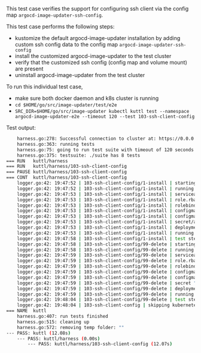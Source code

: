 This test case verifies the support for configuring ssh client via the config map `argocd-image-updater-ssh-config`.

This test case performs the following steps:
* kustomize the default argocd-image-updater installation by adding custom ssh config data to the config map `argocd-image-updater-ssh-config`
* install the customized argocd-image-updater to the test cluster
* verify that the customized ssh config (config map and volume mount) are present 
* uninstall argocd-image-updater from the test cluster

To run this individual test case,

* make sure both docker daemon and k8s cluster is running
* `cd $HOME/go/src/image-updater/test/e2e`
* `SRC_DIR=$HOME/go/src/image-updater kubectl kuttl test --namespace argocd-image-updater-e2e --timeout 120 --test 103-ssh-client-config`

Test output:
```bash
    harness.go:278: Successful connection to cluster at: https://0.0.0.0:58961
    harness.go:363: running tests
    harness.go:75: going to run test suite with timeout of 120 seconds for each step
    harness.go:375: testsuite: ./suite has 8 tests
=== RUN   kuttl/harness
=== RUN   kuttl/harness/103-ssh-client-config
=== PAUSE kuttl/harness/103-ssh-client-config
=== CONT  kuttl/harness/103-ssh-client-config
    logger.go:42: 19:47:52 | 103-ssh-client-config/1-install | starting test step 1-install
    logger.go:42: 19:47:52 | 103-ssh-client-config/1-install | running command: [kubectl -n argocd-image-updater-e2e apply -k .]
    logger.go:42: 19:47:53 | 103-ssh-client-config/1-install | serviceaccount/argocd-image-updater created
    logger.go:42: 19:47:53 | 103-ssh-client-config/1-install | role.rbac.authorization.k8s.io/argocd-image-updater created
    logger.go:42: 19:47:53 | 103-ssh-client-config/1-install | rolebinding.rbac.authorization.k8s.io/argocd-image-updater created
    logger.go:42: 19:47:53 | 103-ssh-client-config/1-install | configmap/argocd-image-updater-config created
    logger.go:42: 19:47:53 | 103-ssh-client-config/1-install | configmap/argocd-image-updater-ssh-config created
    logger.go:42: 19:47:53 | 103-ssh-client-config/1-install | secret/argocd-image-updater-secret created
    logger.go:42: 19:47:53 | 103-ssh-client-config/1-install | deployment.apps/argocd-image-updater created
    logger.go:42: 19:47:53 | 103-ssh-client-config/1-install | running command: [sleep 5]
    logger.go:42: 19:47:58 | 103-ssh-client-config/1-install | test step completed 1-install
    logger.go:42: 19:47:58 | 103-ssh-client-config/99-delete | starting test step 99-delete
    logger.go:42: 19:47:58 | 103-ssh-client-config/99-delete | running command: [kubectl -n argocd-image-updater-e2e delete -k .]
    logger.go:42: 19:47:59 | 103-ssh-client-config/99-delete | serviceaccount "argocd-image-updater" deleted
    logger.go:42: 19:47:59 | 103-ssh-client-config/99-delete | role.rbac.authorization.k8s.io "argocd-image-updater" deleted
    logger.go:42: 19:47:59 | 103-ssh-client-config/99-delete | rolebinding.rbac.authorization.k8s.io "argocd-image-updater" deleted
    logger.go:42: 19:47:59 | 103-ssh-client-config/99-delete | configmap "argocd-image-updater-config" deleted
    logger.go:42: 19:47:59 | 103-ssh-client-config/99-delete | configmap "argocd-image-updater-ssh-config" deleted
    logger.go:42: 19:47:59 | 103-ssh-client-config/99-delete | secret "argocd-image-updater-secret" deleted
    logger.go:42: 19:47:59 | 103-ssh-client-config/99-delete | deployment.apps "argocd-image-updater" deleted
    logger.go:42: 19:47:59 | 103-ssh-client-config/99-delete | running command: [sleep 5]
    logger.go:42: 19:48:04 | 103-ssh-client-config/99-delete | test step completed 99-delete
    logger.go:42: 19:48:04 | 103-ssh-client-config | skipping kubernetes event logging
=== NAME  kuttl
    harness.go:407: run tests finished
    harness.go:515: cleaning up
    harness.go:572: removing temp folder: ""
--- PASS: kuttl (12.08s)
    --- PASS: kuttl/harness (0.00s)
        --- PASS: kuttl/harness/103-ssh-client-config (12.07s)
```
